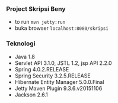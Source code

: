 ### Project Skripsi Beny
* to run <code>mvn jetty:run</code>
* buka browser <code>localhost:8080/skripsi</code>

### Teknologi
* Java 1.8
* Servlet API 3.1.0, JSTL 1.2, jsp API 2.2.0
* Spring 4.0.2.RELEASE
* Spring Security 3.2.5.RELEASE
* Hibernate Entity Manager 5.0.0.Final
* Jetty Maven Plugin 9.3.6.v20151106
* Jackson 2.6.1